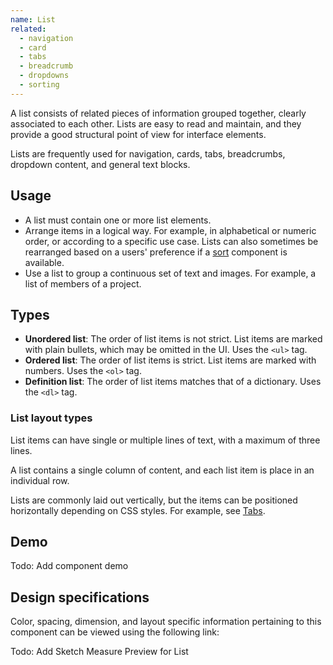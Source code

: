```yaml
---
name: List
related:
  - navigation
  - card
  - tabs
  - breadcrumb
  - dropdowns
  - sorting
---
```


A list consists of related pieces of information grouped together, clearly associated to each other. Lists are easy to read and maintain, and they provide a good structural point of view for interface elements. 

Lists are frequently used for navigation, cards, tabs, breadcrumbs, dropdown content, and general text blocks.

## Usage

- A list must contain one or more list elements.
- Arrange items in a logical way. For example, in alphabetical or numeric order, or according to a specific use case. Lists can also sometimes be rearranged based on a users' preference if a [sort](/product-components/sorting) component is available.
- Use a list to group a continuous set of text and images. For example, a list of members of a project.

## Types

- **Unordered list**: The order of list items is not strict. List items are marked with plain bullets, which may be omitted in the UI. Uses the `<ul>` tag.
- **Ordered list**: The order of list items is strict. List items are marked with numbers. Uses the `<ol>` tag.
- **Definition list**: The order of list items matches that of a dictionary. Uses the `<dl>` tag.

### List layout types

List items can have single or multiple lines of text, with a maximum of three lines.

A list contains a single column of content, and each list item is place in an individual row.

Lists are commonly laid out vertically, but the items can be positioned horizontally depending on CSS styles. For example, see [Tabs](/product-components/tabs).

## Demo

Todo: Add component demo

## Design specifications

Color, spacing, dimension, and layout specific information pertaining to this component can be viewed using the following link:

Todo: Add Sketch Measure Preview for List
